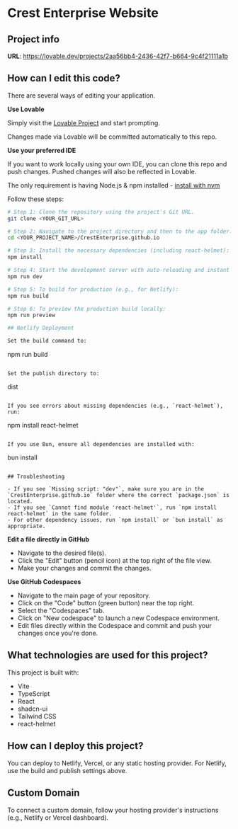 # Crest Enterprise Website

## Project info

**URL**: https://lovable.dev/projects/2aa56bb4-2436-42f7-b664-9c4f21111a1b

## How can I edit this code?

There are several ways of editing your application.

**Use Lovable**

Simply visit the [Lovable Project](https://lovable.dev/projects/2aa56bb4-2436-42f7-b664-9c4f21111a1b) and start prompting.

Changes made via Lovable will be committed automatically to this repo.

**Use your preferred IDE**

If you want to work locally using your own IDE, you can clone this repo and push changes. Pushed changes will also be reflected in Lovable.

The only requirement is having Node.js & npm installed - [install with nvm](https://github.com/nvm-sh/nvm#installing-and-updating)

Follow these steps:

```sh
# Step 1: Clone the repository using the project's Git URL.
git clone <YOUR_GIT_URL>

# Step 2: Navigate to the project directory and then to the app folder:
cd <YOUR_PROJECT_NAME>/CrestEnterprise.github.io

# Step 3: Install the necessary dependencies (including react-helmet):
npm install

# Step 4: Start the development server with auto-reloading and instant preview:
npm run dev

# Step 5: To build for production (e.g., for Netlify):
npm run build

# Step 6: To preview the production build locally:
npm run preview

## Netlify Deployment

Set the build command to:

```
npm run build
```

Set the publish directory to:

```
dist
```

If you see errors about missing dependencies (e.g., `react-helmet`), run:

```
npm install react-helmet
```

If you use Bun, ensure all dependencies are installed with:

```
bun install
```

## Troubleshooting

- If you see `Missing script: "dev"`, make sure you are in the `CrestEnterprise.github.io` folder where the correct `package.json` is located.
- If you see `Cannot find module 'react-helmet'`, run `npm install react-helmet` in the same folder.
- For other dependency issues, run `npm install` or `bun install` as appropriate.
```

**Edit a file directly in GitHub**

- Navigate to the desired file(s).
- Click the "Edit" button (pencil icon) at the top right of the file view.
- Make your changes and commit the changes.

**Use GitHub Codespaces**

- Navigate to the main page of your repository.
- Click on the "Code" button (green button) near the top right.
- Select the "Codespaces" tab.
- Click on "New codespace" to launch a new Codespace environment.
- Edit files directly within the Codespace and commit and push your changes once you're done.

## What technologies are used for this project?

This project is built with:

- Vite
- TypeScript
- React
- shadcn-ui
- Tailwind CSS
- react-helmet


## How can I deploy this project?

You can deploy to Netlify, Vercel, or any static hosting provider. For Netlify, use the build and publish settings above.

## Custom Domain

To connect a custom domain, follow your hosting provider's instructions (e.g., Netlify or Vercel dashboard).
